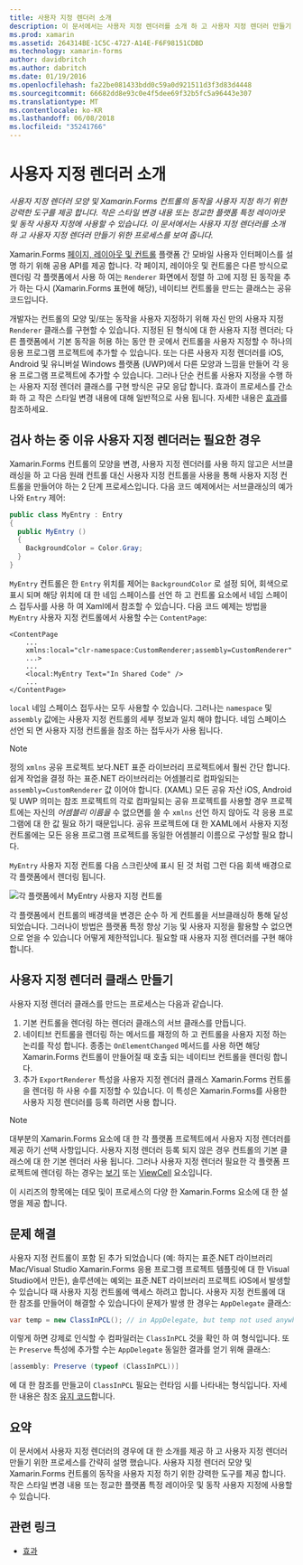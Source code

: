 ```yaml
---
title: 사용자 지정 렌더러 소개
description: 이 문서에서는 사용자 지정 렌더러를 소개 하 고 사용자 지정 렌더러 만들기 위한 프로세스를 보여 줍니다.
ms.prod: xamarin
ms.assetid: 264314BE-1C5C-4727-A14E-F6F98151CDBD
ms.technology: xamarin-forms
author: davidbritch
ms.author: dabritch
ms.date: 01/19/2016
ms.openlocfilehash: fa22be081433bdd0c59a0d921511d3f3d83d4448
ms.sourcegitcommit: 66682dd8e93c0e4f5dee69f32b5fc5a96443e307
ms.translationtype: MT
ms.contentlocale: ko-KR
ms.lasthandoff: 06/08/2018
ms.locfileid: "35241766"
---
```

# <a name="introduction-to-custom-renderers"></a>사용자 지정 렌더러 소개

_사용자 지정 렌더러 모양 및 Xamarin.Forms 컨트롤의 동작을 사용자 지정 하기 위한 강력한 도구를 제공 합니다. 작은 스타일 변경 내용 또는 정교한 플랫폼 특정 레이아웃 및 동작 사용자 지정에 사용할 수 있습니다. 이 문서에서는 사용자 지정 렌더러를 소개 하 고 사용자 지정 렌더러 만들기 위한 프로세스를 보여 줍니다._

Xamarin.Forms [페이지, 레이아웃 및 컨트롤](~/xamarin-forms/user-interface/controls/index.md) 플랫폼 간 모바일 사용자 인터페이스를 설명 하기 위해 공용 API를 제공 합니다. 각 페이지, 레이아웃 및 컨트롤은 다른 방식으로 렌더링 각 플랫폼에서 사용 하 여는 `Renderer` 화면에서 정렬 하 고에 지정 된 동작을 추가 하는 다시 (Xamarin.Forms 표현에 해당), 네이티브 컨트롤을 만드는 클래스는 공유 코드입니다.

개발자는 컨트롤의 모양 및/또는 동작을 사용자 지정하기 위해 자신 만의 사용자 지정 `Renderer` 클래스를 구현할 수 있습니다. 지정된 된 형식에 대 한 사용자 지정 렌더러; 다른 플랫폼에서 기본 동작을 허용 하는 동안 한 곳에서 컨트롤을 사용자 지정할 수 하나의 응용 프로그램 프로젝트에 추가할 수 있습니다. 또는 다른 사용자 지정 렌더러를 iOS, Android 및 유니버설 Windows 플랫폼 (UWP)에서 다른 모양과 느낌을 만들어 각 응용 프로그램 프로젝트에 추가할 수 있습니다. 그러나 단순 컨트롤 사용자 지정을 수행 하는 사용자 지정 렌더러 클래스를 구현 방식은 규모 응답 합니다. 효과이 프로세스를 간소화 하 고 작은 스타일 변경 내용에 대해 일반적으로 사용 됩니다. 자세한 내용은 [효과](~/xamarin-forms/app-fundamentals/effects/index.md)를 참조하세요.

## <a name="examining-why-custom-renderers-are-necessary"></a>검사 하는 중 이유 사용자 지정 렌더러는 필요한 경우

Xamarin.Forms 컨트롤의 모양을 변경, 사용자 지정 렌더러를 사용 하지 않고은 서브클래싱을 하 고 다음 원래 컨트롤 대신 사용자 지정 컨트롤을 사용을 통해 사용자 지정 컨트롤을 만들어야 하는 2 단계 프로세스입니다. 다음 코드 예제에서는 서브클래싱의 예가 나와 `Entry` 제어:

```csharp
public class MyEntry : Entry
{
  public MyEntry ()
  {
    BackgroundColor = Color.Gray;
  }
}
```

`MyEntry` 컨트롤은 한 `Entry` 위치를 제어는 `BackgroundColor` 로 설정 되어, 회색으로 표시 되며 해당 위치에 대 한 네임 스페이스를 선언 하 고 컨트롤 요소에서 네임 스페이스 접두사를 사용 하 여 Xaml에서 참조할 수 있습니다. 다음 코드 예제는 방법을 `MyEntry` 사용자 지정 컨트롤에서 사용할 수는 `ContentPage`:

```xaml
<ContentPage
    ...
    xmlns:local="clr-namespace:CustomRenderer;assembly=CustomRenderer"
    ...>
    ...
    <local:MyEntry Text="In Shared Code" />
    ...
</ContentPage>
```

`local` 네임 스페이스 접두사는 모두 사용할 수 있습니다. 그러나는 `namespace` 및 `assembly` 값에는 사용자 지정 컨트롤의 세부 정보과 일치 해야 합니다. 네임 스페이스 선언 되 면 사용자 지정 컨트롤을 참조 하는 접두사가 사용 됩니다.

> [!NOTE]
> 정의 `xmlns` 공유 프로젝트 보다.NET 표준 라이브러리 프로젝트에서 훨씬 간단 합니다. 쉽게 작업을 결정 하는 표준.NET 라이브러리는 어셈블리로 컴파일되는 `assembly=CustomRenderer` 값 이어야 합니다. (XAML) 모든 공유 자산 iOS, Android 및 UWP 의미는 참조 프로젝트의 각로 컴파일되는 공유 프로젝트를 사용할 경우 프로젝트에는 자신의 *어셈블리 이름을* 수 없으면를 쓸 수 `xmlns` 선언 하지 않아도 각 응용 프로그램에 대 한 값 필요 하기 때문입니다. 공유 프로젝트에 대 한 XAML에서 사용자 지정 컨트롤에는 모든 응용 프로그램 프로젝트를 동일한 어셈블리 이름으로 구성할 필요 합니다.

`MyEntry` 사용자 지정 컨트롤 다음 스크린샷에 표시 된 것 처럼 그런 다음 회색 배경으로 각 플랫폼에서 렌더링 됩니다.

![](introduction-images/screenshots.png "각 플랫폼에서 MyEntry 사용자 지정 컨트롤")

각 플랫폼에서 컨트롤의 배경색을 변경은 순수 하 게 컨트롤을 서브클래싱하 통해 달성 되었습니다. 그러나이 방법은 플랫폼 특정 향상 기능 및 사용자 지정을 활용할 수 없으면으로 얻을 수 있습니다 어떻게 제한적입니다. 필요할 때 사용자 지정 렌더러를 구현 해야 합니다.

## <a name="creating-a-custom-renderer-class"></a>사용자 지정 렌더러 클래스 만들기

사용자 지정 렌더러 클래스를 만드는 프로세스는 다음과 같습니다.

1. 기본 컨트롤을 렌더링 하는 렌더러 클래스의 서브 클래스를 만듭니다.
1. 네이티브 컨트롤을 렌더링 하는 메서드를 재정의 하 고 컨트롤을 사용자 지정 하는 논리를 작성 합니다. 종종는 `OnElementChanged` 메서드를 사용 하면 해당 Xamarin.Forms 컨트롤이 만들어질 때 호출 되는 네이티브 컨트롤을 렌더링 합니다.
1. 추가 `ExportRenderer` 특성을 사용자 지정 렌더러 클래스 Xamarin.Forms 컨트롤을 렌더링 하 사용 수를 지정할 수 있습니다. 이 특성은 Xamarin.Forms를 사용한 사용자 지정 렌더러를 등록 하려면 사용 합니다.

> [!NOTE]
> 대부분의 Xamarin.Forms 요소에 대 한 각 플랫폼 프로젝트에서 사용자 지정 렌더러를 제공 하기 선택 사항입니다. 사용자 지정 렌더러 등록 되지 않은 경우 컨트롤의 기본 클래스에 대 한 기본 렌더러 사용 됩니다. 그러나 사용자 지정 렌더러 필요한 각 플랫폼 프로젝트에 렌더링 하는 경우는 [보기](https://developer.xamarin.com/api/type/Xamarin.Forms.View/) 또는 [ViewCell](https://developer.xamarin.com/api/type/Xamarin.Forms.ViewCell/) 요소입니다.

이 시리즈의 항목에는 데모 및이 프로세스의 다양 한 Xamarin.Forms 요소에 대 한 설명을 제공 합니다.

## <a name="troubleshooting"></a>문제 해결

사용자 지정 컨트롤이 포함 된 추가 되었습니다 (예: 하지는 표준.NET 라이브러리 Mac/Visual Studio Xamarin.Forms 응용 프로그램 프로젝트 템플릿에 대 한 Visual Studio에서 만든), 솔루션에는 예외는 표준.NET 라이브러리 프로젝트 iOS에서 발생할 수 있습니다 때 사용자 지정 컨트롤에 액세스 하려고 합니다. 사용자 지정 컨트롤에 대 한 참조를 만들어이 해결할 수 있습니다이 문제가 발생 한 경우는 `AppDelegate` 클래스:

```csharp
var temp = new ClassInPCL(); // in AppDelegate, but temp not used anywhere
```

이렇게 하면 강제로 인식할 수 컴파일러는 `ClassInPCL` 것을 확인 하 여 형식입니다. 또는 `Preserve` 특성에 추가할 수는 `AppDelegate` 동일한 결과를 얻기 위해 클래스:

```csharp
[assembly: Preserve (typeof (ClassInPCL))]
```

에 대 한 참조를 만들고이 `ClassInPCL` 필요는 런타임 시를 나타내는 형식입니다. 자세한 내용은 참조 [유지 코드](~/ios/deploy-test/linker.md)합니다.

## <a name="summary"></a>요약

이 문서에서 사용자 지정 렌더러의 경우에 대 한 소개를 제공 하 고 사용자 지정 렌더러 만들기 위한 프로세스를 간략히 설명 했습니다. 사용자 지정 렌더러 모양 및 Xamarin.Forms 컨트롤의 동작을 사용자 지정 하기 위한 강력한 도구를 제공 합니다. 작은 스타일 변경 내용 또는 정교한 플랫폼 특정 레이아웃 및 동작 사용자 지정에 사용할 수 있습니다.


## <a name="related-links"></a>관련 링크

- [효과](~/xamarin-forms/app-fundamentals/effects/index.md)
